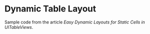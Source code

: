 # Dynamic Table Layout

Sample code from the article _Easy Dynamic Layouts for Static Cells in UITableViews_.
